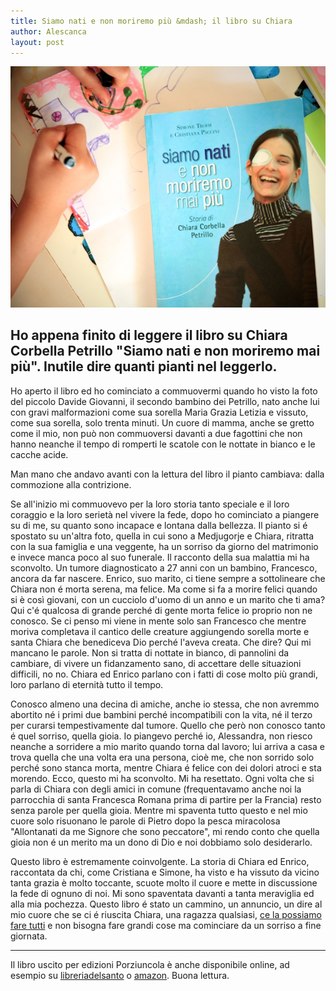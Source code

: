 ```yaml
---
title: Siamo nati e non moriremo più &mdash; il libro su Chiara
author: Alescanca
layout: post
---
```


![](/img/posts/copertina-libro.jpg)


## Ho appena finito di leggere il libro su Chiara Corbella Petrillo "Siamo nati e non moriremo mai più". Inutile dire quanti pianti nel leggerlo. 

Ho aperto il libro ed ho cominciato a commuovermi quando ho visto la foto del piccolo Davide Giovanni, il secondo bambino dei Petrillo, nato anche lui con gravi malformazioni come sua sorella Maria Grazia Letizia e vissuto, come sua sorella, solo trenta minuti. Un cuore di mamma, anche se gretto come il mio, non può non commuoversi davanti a due fagottini che non hanno neanche il tempo di romperti le scatole con le nottate in bianco e le cacche acide.

Man mano che andavo avanti con la lettura del libro il pianto cambiava: dalla commozione alla contrizione. 

Se all'inizio mi commuovevo per la loro storia tanto speciale e il loro coraggio e la loro serietà nel vivere la fede, dopo ho cominciato a piangere su di me, su quanto sono incapace e lontana dalla bellezza. Il pianto si é spostato su un'altra foto, quella in cui sono a Medjugorje e Chiara, ritratta con la sua famiglia e una veggente, ha un sorriso da giorno del matrimonio e invece manca poco al suo funerale. Il racconto della sua malattia mi ha sconvolto. Un tumore diagnosticato a 27 anni con un bambino, Francesco, ancora da far nascere. Enrico, suo marito, ci tiene sempre a sottolineare che Chiara non é morta serena, ma felice. Ma come si fa a morire felici quando si è così giovani, con un cucciolo d'uomo di un anno e un marito che ti ama? Qui c'é qualcosa di grande perché di gente morta felice io proprio non ne conosco. Se ci penso mi viene in mente solo san Francesco che mentre moriva completava il cantico delle creature aggiungendo sorella morte e santa Chiara che benediceva Dio perché l'aveva creata. Che dire? Qui mi mancano le parole. Non si tratta di nottate in bianco, di pannolini da cambiare, di vivere un fidanzamento sano, di accettare delle situazioni difficili, no no. Chiara ed Enrico parlano con i fatti di cose molto più grandi, loro parlano di eternità tutto il tempo.

Conosco almeno una decina di amiche, anche io stessa, che non avremmo abortito né i primi due bambini perché incompatibili con la vita, né il terzo per curarsi tempestivamente dal tumore. Quello che però non conosco tanto é quel sorriso, quella gioia. Io piangevo perché io, Alessandra, non riesco neanche a sorridere a mio marito quando torna dal lavoro; lui arriva a casa e trova quella che una volta era una persona, cioè me, che non sorrido solo perché sono stanca morta, mentre Chiara é felice con dei dolori atroci e sta morendo. Ecco, questo mi ha sconvolto. Mi ha resettato. Ogni volta che si parla di Chiara con degli amici in comune (frequentavamo anche noi la parrocchia di santa Francesca Romana prima di partire per la Francia) resto senza parole per quella gioia. Mentre mi spaventa tutto questo e nel mio cuore solo risuonano le parole di Pietro dopo la pesca miracolosa "Allontanati da me Signore che sono peccatore", mi rendo conto che quella gioia non é un merito ma un dono di Dio e noi dobbiamo solo desiderarlo.

Questo libro è estremamente coinvolgente. La storia di Chiara ed Enrico, raccontata da chi, come Cristiana e Simone, ha visto e ha vissuto da vicino tanta grazia è molto toccante, scuote molto il cuore e mette in discussione la fede di ognuno di noi. Mi sono spaventata davanti a tanta meraviglia ed alla mia pochezza. Questo libro é stato un cammino, un annuncio, un dire al mio cuore che se ci é riuscita Chiara, una ragazza qualsiasi, [ce la possiamo fare tutti](http://5p2p.it/2013/06/12/piccoli-passi-possibili.html) e non bisogna fare grandi cose ma cominciare da un sorriso a fine giornata.

---

Il libro uscito per edizioni Porziuncola è anche disponibile online, ad esempio su [libreriadelsanto](http://www.libreriadelsanto.it/libri/9788827010150/siamo-nati-e-non-moriremo-mai-piu.html?p=rafr)  o [amazon](http://www.amazon.it/gp/product/8827010157/ref=as_li_qf_sp_asin_il_tl?ie=UTF8&camp=3370&creative=23322&creativeASIN=8827010157&linkCode=as2&tag=5pani2pesci-21). Buona lettura.